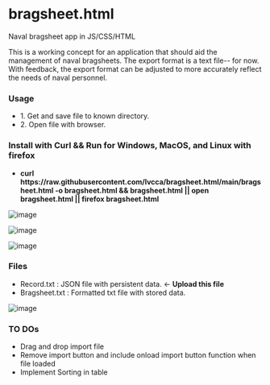 # bragsheet.html
Naval bragsheet app in JS/CSS/HTML

This is a working concept for an application that should aid the management of naval bragsheets.
The export format is a text file-- for now.
With feedback, the export format can be adjusted to more accurately reflect the needs of naval personnel.

<H3>Usage</H3>

<ul>
<li>1. Get and save file to known directory. </li>
<li>2. Open file with browser. </li>
</ul>

<H3>Install with Curl && Run for Windows, MacOS, and Linux with firefox</H3>
<ul>
<li><b>curl https://raw.githubusercontent.com/lvcca/bragsheet.html/main/bragsheet.html -o bragsheet.html && bragsheet.html || open bragsheet.html || firefox bragsheet.html</b></li>
</ul>


![image](https://user-images.githubusercontent.com/49540886/126872013-0804e960-0e45-4a14-a022-783f7e115162.png)

![image](https://user-images.githubusercontent.com/49540886/126822935-7aaeafa2-d0a4-4d45-947c-7f16ef2fb3d0.png)

![image](https://user-images.githubusercontent.com/49540886/126817292-3d3322ef-69b3-4205-98c6-cbb0495244be.png)


<H3>Files</H3>
<ul>
<li>Record.txt : JSON file with persistent data. <- <b>Upload this file</b></li>
<li>Bragsheet.txt : Formatted txt file with stored data.</li>
</ul>

![image](https://user-images.githubusercontent.com/49540886/126706467-2d2f7525-3795-4aaf-9a61-42133ec9d4b3.png)

<H3>TO DOs</H3>
<ul>
<li>Drag and drop import file</li>
<li>Remove import button and include onload import button function when file loaded</li>
<li>Implement Sorting in table</li>
</ul>
